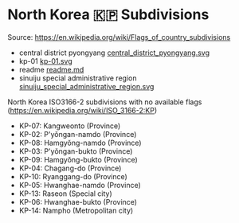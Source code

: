 # North Korea 🇰🇵 Subdivisions

Source: https://en.wikipedia.org/wiki/Flags_of_country_subdivisions

* central district pyongyang [central_district_pyongyang.svg](https://github.com/amckenna41/iso3166-flag-icons/blob/main/iso3166-2-icons/KP/central_district_pyongyang.svg)
* kp-01 [kp-01.svg](https://github.com/amckenna41/iso3166-flag-icons/blob/main/iso3166-2-icons/KP/kp-01.svg)
* readme [readme.md](https://github.com/amckenna41/iso3166-flag-icons/blob/main/iso3166-2-icons/KP/readme.md)
* sinuiju special administrative region [sinuiju_special_administrative_region.svg](https://github.com/amckenna41/iso3166-flag-icons/blob/main/iso3166-2-icons/KP/sinuiju_special_administrative_region.svg)

North Korea ISO3166-2 subdivisions with no available flags (https://en.wikipedia.org/wiki/ISO_3166-2:KP)

* KP-07: Kangweonto (Province)
* KP-02: P'yǒngan-namdo (Province)
* KP-08: Hamgyǒng-namdo (Province)
* KP-03: P'yǒngan-bukto (Province)
* KP-09: Hamgyǒng-bukto (Province)
* KP-04: Chagang-do (Province)
* KP-10: Ryanggang-do (Province)
* KP-05: Hwanghae-namdo (Province)
* KP-13: Raseon (Special city)
* KP-06: Hwanghae-bukto (Province)
* KP-14: Nampho (Metropolitan city)